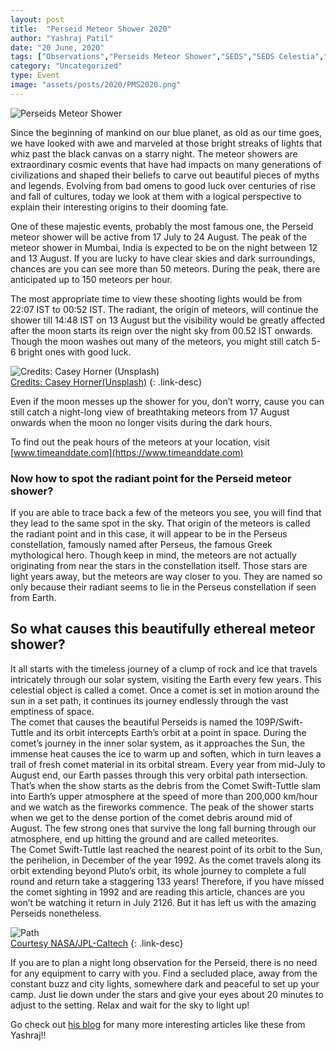 ```yaml
---
layout: post
title:  "Perseid Meteor Shower 2020"
author: "Yashraj Patil"
date: "20 June, 2020"
tags: ["Observations","Perseids Meteor Shower","SEDS","SEDS Celestia","Skywatching"]
category: "Uncategorized"
type: Event
image: "assets/posts/2020/PMS2020.png"
---
```


![Perseids Meteor Shower](../assets/posts/2020/PMS2020.png)

Since the beginning of mankind on our blue planet, as old as our time goes, we have looked with awe and marveled at those bright streaks of lights that whiz past the black canvas on a starry night. The meteor showers are extraordinary cosmic events that have had impacts on many generations of civilizations and shaped their beliefs to carve out beautiful pieces of myths and legends. Evolving from bad omens to good luck over centuries of rise and fall of cultures, today we look at them with a logical perspective to explain their interesting origins to their dooming fate.

One of these majestic events, probably the most famous one, the Perseid meteor shower will be active from 17 July to 24 August. The peak of the meteor shower in Mumbai, India is expected to be on the night between 12 and 13 August. If you are lucky to have clear skies and dark surroundings, chances are you can see more than 50 meteors. During the peak, there are anticipated up to 150 meteors per hour.

The most appropriate time to view these shooting lights would be from 22:07 IST to 00:52 IST. The radiant, the origin of meteors, will continue the shower till 14:48 IST on 13 August but the visibility would be greatly affected after the moon starts its reign over the night sky from 00.52 IST onwards. Though the moon washes out many of the meteors, you might still catch 5-6 bright ones with good luck.

![Credits: Casey Horner (Unsplash)](https://i.imgur.com/zzq6XCPm.jpg)\
[Credits: Casey Horner(Unsplash)](https://unsplash.com/photos/EiGewDVyZNw)
{: .link-desc}

Even if the moon messes up the shower for you, don’t worry, cause you can still catch a night-long view of breathtaking meteors from 17 August onwards when the moon no longer visits during the dark hours.

To find out the peak hours of the meteors at your location, visit [www.timeanddate.com](https://www.timeanddate.com)

### Now how to spot the radiant point for the Perseid meteor shower?

If you are able to trace back a few of the meteors you see, you will find that they lead to the same spot in the sky. That origin of the meteors is called the radiant point and in this case, it will appear to be in the Perseus constellation, famously named after Perseus, the famous Greek mythological hero. Though keep in mind, the meteors are not actually originating from near the stars in the constellation itself. Those stars are light years away, but the meteors are way closer to you. They are named so only because their radiant seems to lie in the Perseus constellation if seen from Earth.


## So what causes this beautifully ethereal meteor shower?

It all starts with the timeless journey of a clump of rock and ice that travels intricately through our solar system, visiting the Earth every few years. This celestial object is called a comet. Once a comet is set in motion around the sun in a set path, it continues its journey endlessly through the vast emptiness of space.
\
The comet that causes the beautiful Perseids is named the 109P/Swift-Tuttle and its orbit intercepts Earth’s orbit at a point in space. During the comet’s journey in the inner solar system, as it approaches the Sun, the immense heat causes the ice to warm up and soften, which in turn leaves a trail of fresh comet material in its orbital stream. Every year from mid-July to August end, our Earth passes through this very orbital path intersection. That’s when the show starts as the debris from the Comet Swift-Tuttle slam into Earth’s upper atmosphere at the speed of more than 200,000 km/hour and we watch as the fireworks commence. The peak of the shower starts when we get to the dense portion of the comet debris around mid of August. The few strong ones that survive the long fall burning through our atmosphere, end up hitting the ground and are called meteorites.
\
The Comet Swift-Tuttle last reached the nearest point of its orbit to the Sun, the perihelion, in December of the year 1992. As the comet travels along its orbit extending beyond Pluto’s orbit, its whole journey to complete a full round and return take a staggering 133 years! Therefore, if you have missed the comet sighting in 1992 and are reading this article, chances are you won’t be watching it return in July 2126. But it has left us with the amazing Perseids nonetheless.

![Path](https://i.imgur.com/6ym4OxQl.jpg)\
[Courtesy NASA/JPL-Caltech](https://ssd.jpl.nasa.gov/sbdb.cgi?sstr=109P;old=0;orb=1;cov=0;log=0;cad=0#orb)
{: .link-desc}

If you are to plan a night long observation for the Perseid, there is no need for any equipment to carry with you. Find a secluded place, away from the constant buzz and city lights, somewhere dark and peaceful to set up your camp. Just lie down under the stars and give your eyes about 20 minutes to adjust to the setting. Relax and wait for the sky to light up!

Go check out [his blog](https://siriusnoir.wordpress.com/) for many more interesting articles like these from Yashraj!!